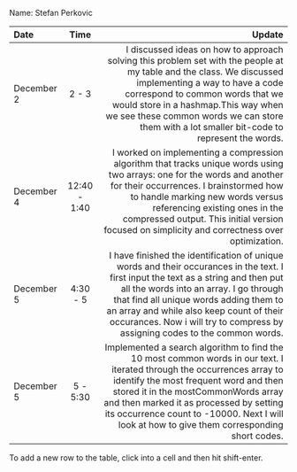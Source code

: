 Name: Stefan Perkovic

| Date       |     Time     |                                                                                                                                                                                                                                                                                                                                              Update |
|:-----------|:------------:|----------------------------------------------------------------------------------------------------------------------------------------------------------------------------------------------------------------------------------------------------------------------------------------------------------------------------------------------------:|
| December 2 |    2 - 3     |                   I discussed ideas on how to approach solving this problem set with the people at my table and the class. We discussed implementing a way to have a code correspond to common words that we would store in a hashmap.This way when we see these common words we can store them with a lot smaller bit-code to represent the words. |
| December 4 | 12:40 - 1:40 |            I worked on implementing a compression algorithm that tracks unique words using two arrays: one for the words and another for their occurrences. I brainstormed how to handle marking new words versus referencing existing ones in the compressed output. This initial version focused on simplicity and correctness over optimization. |
| December 5 |   4:30 - 5   | I have finished the identification of unique words and their occurances in the text. I first input the text as a string and then put all the words into an array. I go through that find all unique words adding them to an array and while also keep count of their occurances. Now i will try to compress by assigning codes to the common words. |
| December 5 |   5 - 5:30   | Implemented a search algorithm to find the 10 most common words in our text. I iterated through the occurrences array to identify the most frequent word and then stored it in the mostCommonWords array and then marked it as processed by setting its occurrence count to -10000. Next I will look at how to give them corresponding short codes. |


To add a new row to the table, click into a cell and then hit shift-enter.
